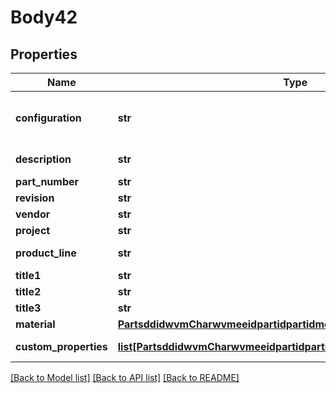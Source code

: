 # Body42

## Properties
Name | Type | Description | Notes
------------ | ------------- | ------------- | -------------
**configuration** | **str** | Configuration in which to apply updates | [optional] 
**description** | **str** | Part description | [optional] 
**part_number** | **str** | Part number | [optional] 
**revision** | **str** | Part revision | [optional] 
**vendor** | **str** | Part vendor | [optional] 
**project** | **str** | Part project | [optional] 
**product_line** | **str** | Part product line | [optional] 
**title1** | **str** | Part title 1 | [optional] 
**title2** | **str** | Part title 2 | [optional] 
**title3** | **str** | Part title 3 | [optional] 
**material** | [**PartsddidwvmCharwvmeeidpartidpartidmetadataMaterial**](PartsddidwvmCharwvmeeidpartidpartidmetadataMaterial.md) |  | [optional] 
**custom_properties** | [**list[PartsddidwvmCharwvmeeidpartidpartidmetadataCustomProperties]**](PartsddidwvmCharwvmeeidpartidpartidmetadataCustomProperties.md) | Custom properties | [optional] 

[[Back to Model list]](../README.md#documentation-for-models) [[Back to API list]](../README.md#documentation-for-api-endpoints) [[Back to README]](../README.md)


